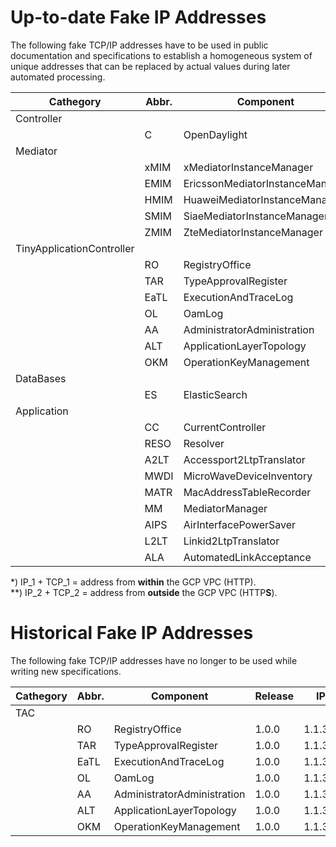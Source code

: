 # Up-to-date Fake IP Addresses  

The following fake TCP/IP addresses have to be used in public documentation and specifications to establish a homogeneous system of unique addresses that can be replaced by actual values during later automated processing.

| Cathegory | Abbr. | Component | Release | IP_1* | TCP_1* | IP_2** | TCP_2** |
|---|---|---|---|---|---|---|---|
| Controller |  |  |  |  |  |  |  |
|  | C | OpenDaylight | 1.0.0 | 1.1.1.1 | 1001
| Mediator |  |  |  |  |  |
|  | xMIM | xMediatorInstanceManager | 1.0.0 | 1.1.2.1 | 2001
|  | EMIM | EricssonMediatorInstanceManager | 1.0.0 | 1.1.2.2 | 2002
|  | HMIM | HuaweiMediatorInstanceManager | 1.0.0 | 1.1.2.3 | 2003
|  | SMIM | SiaeMediatorInstanceManager | 1.0.0 | 1.1.2.4 | 2004
|  | ZMIM | ZteMediatorInstanceManager | 1.0.0 | 1.1.2.5 | 2005
| TinyApplicationController |  |  |  |  |  |
|  | RO | RegistryOffice | 2.0.0 | 1.1.3.8 | 3008 | 1.2.3.8 | 3208
|  | TAR | TypeApprovalRegister | 2.0.0 | 1.1.3.9 | 3009 | 1.2.3.9 | 3209
|  | EaTL | ExecutionAndTraceLog | 2.0.0 | 1.1.3.10 | 3010 | 1.2.3.10 | 3210
|  | OL | OamLog | 2.0.0 | 1.1.3.11 | 3011 | 1.2.3.11 | 3211
|  | AA | AdministratorAdministration | 2.0.0 | 1.1.3.12 | 3012 | 1.2.3.12 | 3212
|  | ALT | ApplicationLayerTopology | 2.0.0 | 1.1.3.13 | 3013 | 1.2.3.13 | 3213
|  | OKM | OperationKeyManagement | 2.0.0 | 1.1.3.14 | 3014 | 1.2.3.14 | 3214
| DataBases |  |  |  |  |  |
|  | ES | ElasticSearch | 1.0.0 | 1.1.3.15 | 3015
| Application |  |  |  |  |  |
|  | CC | CurrentController | 1.0.0 | 1.1.4.1 | 4001 | 1.2.4.1 | 4201
|  | RESO | Resolver | 1.0.0 | 1.1.4.2 | 4002 | 1.2.4.2 | 4202
|  | A2LT | Accessport2LtpTranslator  | 1.0.0 | 1.1.4.3 | 4003 | 1.2.4.3 | 4203
|  | MWDI | MicroWaveDeviceInventory  | 1.0.0 | 1.1.4.4 | 4004 | 1.2.4.4 | 4204
|  | MATR | MacAddressTableRecorder | 1.0.0 | 1.1.4.5 | 4005 | 1.2.4.5 | 4205
|  | MM | MediatorManager | 1.0.0 | 1.1.4.6 | 4006 | 1.2.4.6 | 4206
|  | AIPS | AirInterfacePowerSaver  | 1.0.0 | 1.1.4.7 | 4007 | 1.2.4.7 | 4207
|  | L2LT | Linkid2LtpTranslator | 1.0.0 | 1.1.4.8 | 4008 | 1.2.4.8 | 4208
|  | ALA | AutomatedLinkAcceptance | 1.0.0 | 1.1.4.9 | 4009 | 1.2.4.9 | 4209

\*) IP_1 + TCP_1 = address from **within** the GCP VPC (HTTP).  
\*\*) IP_2 + TCP_2 = address from **outside** the GCP VPC (HTTP**S**).

# Historical Fake IP Addresses  

The following fake TCP/IP addresses have no longer to be used while writing new specifications.

| Cathegory | Abbr. | Component | Release | IP | TCP |
|---|---|---|---|---|---|
| TAC |  |  |  |  |  |
|  | RO | RegistryOffice | 1.0.0 | 1.1.3.1 | 3001
|  | TAR | TypeApprovalRegister | 1.0.0 | 1.1.3.2 | 3002
|  | EaTL | ExecutionAndTraceLog | 1.0.0 | 1.1.3.3 | 3003
|  | OL | OamLog | 1.0.0 | 1.1.3.4 | 3004
|  | AA | AdministratorAdministration | 1.0.0 | 1.1.3.5 | 3005
|  | ALT | ApplicationLayerTopology | 1.0.0 | 1.1.3.6 | 3006
|  | OKM | OperationKeyManagement | 1.0.0 | 1.1.3.7 | 3007
